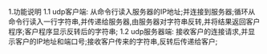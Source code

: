 1.功能说明
1.1 udp客户端:
	从命令行读入服务器的IP地址;并连接到服务器;循环从命令行读入一行字符串,并传递给服务器,由服务器对字符串反转,并将结果返回客户程序;客户程序显示反转后的字符串;
1.2 udp服务器端:
	接收客户的连接请求,并显示客户的IP地址和端口号;接收客户传来的字符串,反转后传递给客户;


